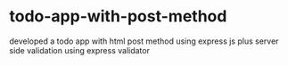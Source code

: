 # todo-app-with-post-method
developed a todo app with html post method using express js plus server side validation using express validator
